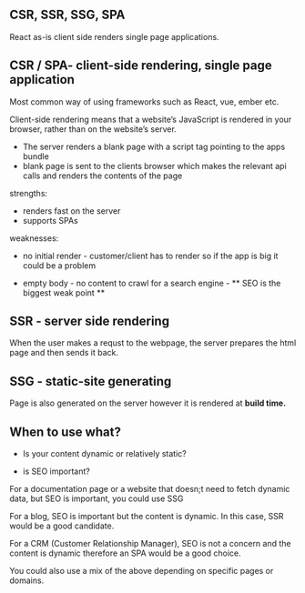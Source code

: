
## CSR, SSR, SSG, SPA

React as-is client side renders single page applications.

## CSR / SPA- client-side rendering, single page application

Most common way of using frameworks such as React, vue, ember etc.

Client-side rendering means that a website’s JavaScript is rendered in your browser, rather than on the website’s server.

- The server renders a blank page with a script tag pointing to the apps bundle
- blank page is sent to the clients browser which makes the relevant api calls and renders the contents of the page

strengths:

- renders fast on the server
- supports SPAs

weaknesses:

- no initial render - customer/client has to render so if the app is big it could be a problem

- empty body - no content to crawl for a search engine - ** SEO is the biggest weak point **

## SSR - server side rendering

When the user makes a requst to the webpage, the server prepares the html page and then sends it back.

## SSG - static-site generating

Page is also generated on the server however it is rendered at **build time.**

## When to use what?

- Is your content dynamic or relatively static?

- is SEO important?

For a documentation page or a website that doesn;t need to fetch dynamic data, but SEO is important, you could use SSG

For a blog, SEO is important but the content is dynamic. In this case, SSR would be a good candidate.

For a CRM (Customer Relationship Manager), SEO is not a concern and the content is dynamic therefore an SPA would be a good choice.

You could also use a mix of the above depending on specific pages or domains.
